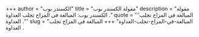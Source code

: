 +++
author = "الكسندر بوب"
title = "مقولة الكسندر بوب"
description = "مقولة الكسندر بوب: المبالغة في المزاح تجلب العداوة ."
quote = '''المبالغة في المزاح تجلب العداوة .'''
slug = "المبالغة-في-المزاح-تجلب-العداوة"
+++
المبالغة في المزاح تجلب العداوة .
